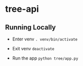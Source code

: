 # tree-api

## Running Locally

- Enter venv `. venv/bin/activate`
- Exit venv `deactivate`

- Run the app `python tree/app.py`
